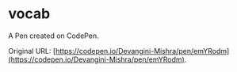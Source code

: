 # vocab

A Pen created on CodePen.

Original URL: [https://codepen.io/Devangini-Mishra/pen/emYRodm](https://codepen.io/Devangini-Mishra/pen/emYRodm).

